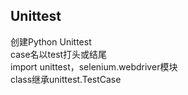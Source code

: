 ## Unittest
  创建Python Unittest  
  case名以test打头或结尾  
  import unittest，selenium.webdriver模块  
  class继承unittest.TestCase  
